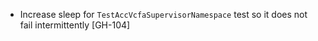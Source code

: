 - Increase sleep for `TestAccVcfaSupervisorNamespace` test so it does not fail intermittently [GH-104]
